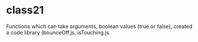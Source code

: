 # class21
Functions which can take arguments, boolean values (true or false), created a code library (bounceOff.js, isTouching.js
